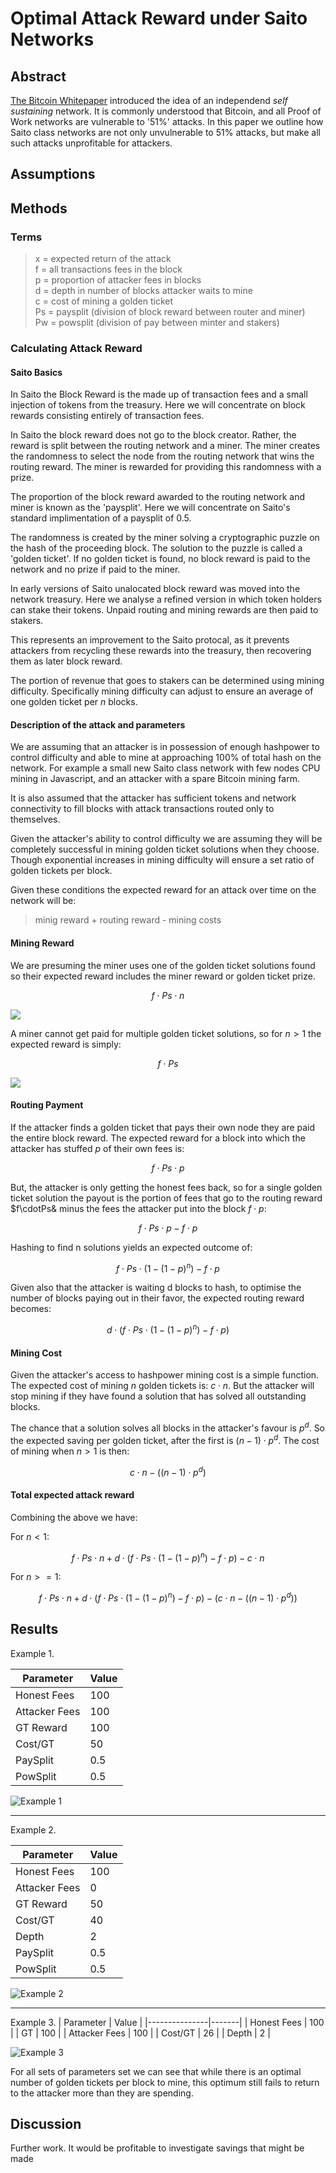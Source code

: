 # Optimal Attack Reward under Saito Networks


## Abstract

[The Bitcoin Whitepaper](https://bitcoin.org/bitcoin.pdf) introduced the idea of an independend _self sustaining_ network. It is commonly understood that Bitcoin, and all Proof of Work networks are vulnerable to '51%' attacks. In this paper we outline how Saito class networks are not only unvulnerable to 51% attacks, but make all such attacks unprofitable for attackers.


## Assumptions


## Methods

### Terms
>x = expected return of the attack \
>f = all transactions fees in the block \
>p = proportion of attacker fees in blocks \
>d = depth in number of blocks attacker waits to mine \
>c = cost of mining a golden ticket \
>Ps = paysplit (division of block reward between router and miner) \
>Pw = powsplit (division of pay between minter and stakers)

### Calculating Attack Reward

#### Saito Basics

In Saito the Block Reward is the made up of transaction fees and a small injection of tokens from the treasury. Here we will concentrate on block rewards consisting entirely of transaction fees.

In Saito the block reward does not go to the block creator. Rather, the reward is split between the routing network and a miner. The miner creates the randomness to select the node from the routing network that wins the routing reward. The miner is rewarded for providing this randomness with a prize.

The proportion of the block reward awarded to the routing network and miner is known as the 'paysplit'. Here we will concentrate on Saito's standard implimentation of a paysplit of 0.5. 

The randomness is created by the miner solving a cryptographic puzzle on the hash of the proceeding block. The solution to the puzzle is called a 'golden ticket'. If no golden ticket is found, no block reward is paid to the network and no prize if paid to the miner.

In early versions of Saito unalocated block reward was moved into the network treasury. Here we analyse a refined version in which token holders can stake their tokens. Unpaid routing and mining rewards are then paid to stakers.

This represents an improvement to the Saito protocal, as it prevents attackers from recycling these rewards into the treasury, then recovering them as later block reward.

The portion of revenue that goes to stakers can be determined using mining difficulty. Specifically mining difficulty can adjust to ensure an average of one golden ticket per _n_ blocks.

#### Description of the attack and parameters
We are assuming that an attacker is in possession of enough hashpower to control difficulty and able to mine at approaching 100% of total hash on the network. For example a small new Saito class network with few nodes CPU mining in Javascript, and an attacker with a spare Bitcoin mining farm.

It is also assumed that the attacker has sufficient tokens and network connectivity to fill blocks with attack transactions routed only to themselves.

Given the attacker's ability to control difficulty we are assuming they will be completely successful in mining golden ticket solutions when they choose. Though exponential increases in mining difficulty will ensure a set ratio of golden tickets per block.

Given these conditions the expected reward for an attack over time on the network will be:

> minig reward + routing reward - mining costs


#### Mining Reward
We are presuming the miner uses one of the golden ticket solutions found so their expected reward includes the miner reward or golden ticket prize.

$$ f \cdot Ps \cdot n $$

<img src="https://render.githubusercontent.com/render/math?invert_in_darkmode&math=f \cdot Ps \cdot n">

A miner cannot get paid for multiple golden ticket solutions, so for $n >1$ the expected reward is simply:

$$ f \cdot Ps$$

<img src="https://render.githubusercontent.com/render/math?invert_in_darkmode&math=f \cdot Ps">

#### Routing Payment

If the attacker finds a golden ticket that pays their own node they are paid the entire block reward. The expected reward for a block into which the attacker has stuffed _p_ of their own fees is:

$$ f \cdot Ps \cdot p $$ 

But, the attacker is only getting the honest fees back, so for a single golden ticket solution the payout is the portion of fees that go to the routing reward $f\cdotPs& minus the fees the attacker put into the block $f\cdot p$:

$$ f \cdot Ps \cdot p - f \cdot p $$ 

Hashing to find n solutions yields an expected outcome of:

$$ f \cdot Ps \cdot (1-(1-p)^n) - f \cdot p$$

Given also that the attacker is waiting d blocks to hash, to optimise the number of blocks paying out in their favor, the expected routing reward becomes:

$$ d \cdot (f \cdot Ps \cdot (1-(1-p)^n) - f \cdot p) $$


#### Mining Cost

Given the attacker's access to hashpower mining cost is a simple function. The expected cost of mining _n_ golden tickets is: $c \cdot n$. But the attacker will stop mining if they have found a solution that has solved all outstanding blocks.

The chance that a solution solves all blocks in the attacker's favour is $p^d$. So the expected saving per golden ticket, after the first is $(n-1) \cdot p^d$. The cost of mining when $n > 1$ is then:

$$ c \cdot n - ((n-1) \cdot p^d) $$

#### Total expected attack reward

Combining the above we have: 

For $n <1$:

$$ f \cdot Ps \cdot n + d \cdot (f \cdot Ps \cdot (1-(1-p)^n) - f \cdot p)- c \cdot n $$

For $n >= 1$:

$$ f \cdot Ps \cdot n + d \cdot (f \cdot Ps \cdot (1-(1-p)^n) - f \cdot p)- (c \cdot n - ((n-1) \cdot p^d)) $$

## Results

Example 1.

| Parameter     | Value |
|---------------|-------|
| Honest Fees   | 100   |
| Attacker Fees | 100   |
| GT Reward     | 100   |
| Cost/GT       | 50    |
| PaySplit      | 0.5   |
| PowSplit      | 0.5   |



![Example 1](https://raw.githubusercontent.com/trevelyan/saito-lite/blob/master/docs/svgs/ex1.svg?sanitize=true)


---
Example 2.

| Parameter     | Value |
|---------------|-------|
| Honest Fees   | 100   |
| Attacker Fees | 0     |
| GT Reward     | 50    |
| Cost/GT       | 40    |
| Depth         | 2     |
| PaySplit      | 0.5   |
| PowSplit      | 0.5   |

![Example 2](https://raw.githubusercontent.com/trevelyan/saito-lite/blob/master/docs/svgs/ex2.svg?sanitize=true)

---
Example 3.
| Parameter     | Value |
|---------------|-------|
| Honest Fees   | 100   |
| GT            | 100   |
| Attacker Fees | 100   |
| Cost/GT       | 26    |
| Depth         | 2     |

![Example 3](https://raw.githubusercontent.com/trevelyan/saito-lite/blob/master/docs/svgs/ex3.svg?sanitize=true)

For all sets of parameters set we can see that while there is an optimal number of golden tickets per block to mine, this optimum still fails to return to the attacker more than they are spending.

## Discussion





Further work. It would be profitable to investigate savings that might be made 
